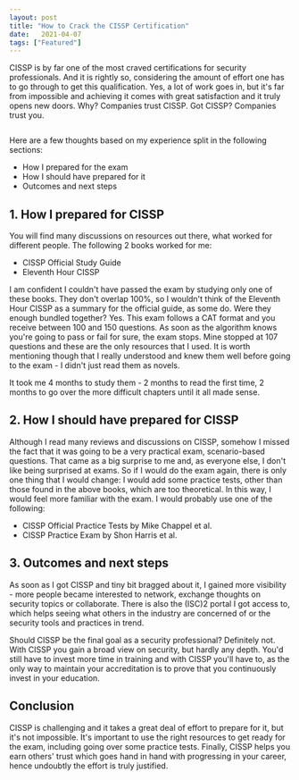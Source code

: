 ```yaml
---
layout: post
title: "How to Crack the CISSP Certification"
date:   2021-04-07
tags: ["Featured"]
---
```


CISSP is by far one of the most craved certifications for security professionals. And it is rightly so, considering the amount of effort one has to go through to get this qualification. Yes, a lot of work goes in, but it's far from impossible and achieving it comes with great satisfaction and it truly opens new doors. Why? Companies trust CISSP. Got CISSP? Companies trust you.

<figure>
	<img src="{{ '/assets/img/cissp.png' | prepend: site.baseurl }}" alt=""> 
</figure>

Here are a few thoughts based on my experience split in the following sections:
* How I prepared for the exam
* How I should have prepared for it
* Outcomes and next steps


## 1. How I prepared for CISSP

You will find many discussions on resources out there, what worked for different people. The following 2 books worked for me:
* CISSP Official Study Guide
* Eleventh Hour CISSP

I am confident I couldn't have passed the exam by studying only one of these books. They don't overlap 100%, so I wouldn't think of the Eleventh Hour CISSP as a summary for the official guide, as some do. Were they enough bundled together? Yes. This exam follows a CAT format and you receive between 100 and 150 questions. As soon as the algorithm knows you're going to pass or fail for sure, the exam stops. Mine stopped at 107 questions and these are the only resources that I used. It is worth mentioning though that I really understood and knew them well before going to the exam - I didn't just read them as novels.

It took me 4 months to study them - 2 months to read the first time, 2 months to go over the more difficult chapters until it all made sense.


## 2. How I should have prepared for CISSP

Although I read many reviews and discussions on CISSP, somehow I missed the fact that it was going to be a very practical exam, scenario-based questions. That came as a big surprise to me and, as everyone else, I don't like being surprised at exams. So if I would do the exam again, there is only one thing that I would change: I would add some practice tests, other than those found in the above books, which are too theoretical. In this way, I would feel more familiar with the exam. I would probably use one of the following:
* CISSP Official Practice Tests by Mike Chappel et al.
* CISSP Practice Exam by Shon Harris et al.


## 3. Outcomes and next steps

As soon as I got CISSP and tiny bit bragged about it, I gained more visibility - more people became interested to network, exchange thoughts on security topics or collaborate. There is also the (ISC)2 portal I got access to, which helps seeing what others in the industry are concerned of or the security tools and practices in trend.

Should CISSP be the final goal as a security professional? Definitely not. With CISSP you gain a broad view on security, but hardly any depth. You'd still have to invest more time in training and with CISSP you'll have to, as the only way to maintain your accreditation is to prove that you continuously invest in your education.


## Conclusion

CISSP is challenging and it takes a great deal of effort to prepare for it, but it's not impossible. It's important to use the right resources to get ready for the exam, including going over some practice tests. Finally, CISSP helps you earn others' trust which goes hand in hand with progressing in your career, hence undoubtly the effort is truly justified.
